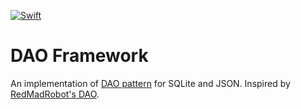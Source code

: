 [![Swift](https://img.shields.io/badge/swift-4.1-red.svg)](https://img.shields.io/badge/swift-4.1-red.svg)


DAO Framework
=======

An implementation of [DAO pattern](http://www.oracle.com/technetwork/java/dataaccessobject-138824.html) for SQLite and JSON.
Inspired by [RedMadRobot's DAO](https://github.com/RedMadRobot/DAO).
